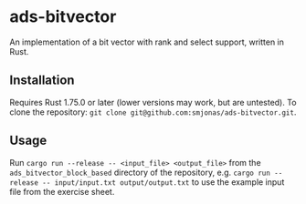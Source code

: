 # ads-bitvector
An implementation of a bit vector with rank and select support, written in Rust.

## Installation
Requires Rust 1.75.0 or later (lower versions may work, but are untested).
To clone the repository: `git clone git@github.com:smjonas/ads-bitvector.git`.

## Usage
Run `cargo run --release -- <input_file> <output_file>` from the `ads_bitvector_block_based` directory of the repository,
e.g. `cargo run --release -- input/input.txt output/output.txt` to use the example input file from the exercise sheet.
